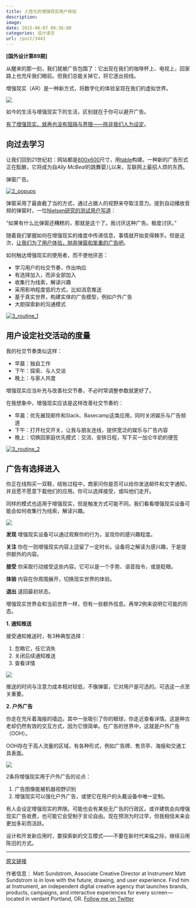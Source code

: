 ```yaml
---
title: 人性化的增强现实用户体验
description: 
image: 
date: 2015-06-07 00:36:00
categories: 设计译文
url: /post/3443
---
```


**[国外设计第89期]**

从醒来的那一刻，我们就被广告包围了：它出现在我们的咖啡杯上、电视上，回家路上也充斥我们眼前。但我们总能关掉它，将它逐出视线。

增强现实（AR）是一种新方式，将数字化的体验呈现在我们的虚拟世界。

[![](https://cdn.victor42.work/posts/2015-06/06-07/1.png)](http://blog.invisionapp.com/wp-content/uploads/2015/06/1_AR.png "Designing humane augmented reality user experiences")

如今的生活与增强现实下的生活，区别就在于你可以避开广告。

[有了增强现实，就再也没有阻隔与界限——除非我们人为设定](https://twitter.com/intent/tweet?text=%22With+AR%2C+there%27s+no+such+thing+as+breaks+or+boundaries%E2%80%94unless+we+set+them%22+http%3A%2F%2Fblog.invisionapp.com%2Fdesigning-humane-augmented-reality-user-experiences%2F+via+%40InVisionApp)。

## 向过去学习

让我们回到21世纪初：网站都是[800x600](http://www.thefwa.com/site/roth-time)尺寸，用[table](http://www.w3schools.com/Html/html_tables.asp)构建。一种新的广告形式正在酝酿，它将成为自*Ally McBeal*的跳舞婴儿以来，互联网上最招人烦的东西。

弹窗广告。

[![2_popups](http://blog.invisionapp.com/wp-content/uploads/2015/06/2_popups.png?ver=1)](http://blog.invisionapp.com/wp-content/uploads/2015/06/2_popups.png "Designing humane augmented reality user experiences")

弹窗采用了最直截了当的方式，通过占据人的视野来夺取注意力。提到自动播放音频的弹窗时，一位[Nielsen研究的测试用户写道](http://www.nngroup.com/articles/most-hated-advertising-techniques/)：

“如果有什么比弹窗还糟糕的，那就是这个了。我讨厌这种广告。极度讨厌。”

随着我们掌握如何在增强现实的维度中传递信息，事情就开始变得棘手。但是这次，[让我们为了用户体验，抛弃弹窗和笨重的广告吧](https://twitter.com/intent/tweet?text=%22let%27s+ditch+pop-ups+and+clumsy+advertising+in+favor+of+great+user+experience%22+http%3A%2F%2Fblog.invisionapp.com%2Fdesigning-humane-augmented-reality-user-experiences%2F+via+%40InVisionApp)。

如何触达增强现实的使用者，而不使他厌恶：

* 学习用户的社交节奏，作出响应
* 有选择加入，而非全部加入
* 收集行为线索，解读兴趣
* 采用影响程度低的方式，比如消息推送
* 基于真实世界，构建实体的广告模型，例如户外广告
* 大胆探索新的沟通模式

[![3_routine_1](http://blog.invisionapp.com/wp-content/uploads/2015/06/3_routine_1.png?ver=1)](http://blog.invisionapp.com/wp-content/uploads/2015/06/3_routine_1.png "Designing humane augmented reality user experiences")

## 用户设定社交活动的度量

我的社交节奏类似这样：

* 早晨：独自工作
* 下午：探索、与人交谈
* 晚上：与家人共度

增强现实应当补充与改善社交节奏，不必时常调整参数就更好了。

在我想象中，增强现实应该是这样改善社交节奏的：

* 早晨：优先展现邮件和Slack、Basecamp这类应用，同时关闭娱乐与广告频道
* 下午：打开社交开关，让我与朋友连线，提供宽泛的娱乐与广告内容
* 晚上：切换回家庭优先模式：交流、安排日程，写下买一加仑牛奶的便签

[![3_routine_2](http://blog.invisionapp.com/wp-content/uploads/2015/06/3_routine_2.png?ver=1)](http://blog.invisionapp.com/wp-content/uploads/2015/06/3_routine_2.png "Designing humane augmented reality user experiences")

## 广告有选择进入

你正在线购买一双鞋，结账过程中，商家问你是否可以给你发送邮件和文字通知，并且愿不愿意下载他们的应用。你可以选择接受，或叫他们走开。

同样的模式也适用于增强现实，但是触发方式可能不同。我们看看增强现实设备可能会如何收集行为线索，解读兴趣。

[![](https://cdn.victor42.work/posts/2015-06/06-07/2.png)](http://blog.invisionapp.com/wp-content/uploads/2015/06/4_stages.png "Designing humane augmented reality user experiences")

**发现**
增强现实设备可以通过观察你的行为，呈现你的感兴趣程度。

**关注**
你在一则增强现实内容上逗留了一定时长。设备将之解读为感兴趣，于是提供额外的内容。

**接受**
你采取行动接受这些内容。它可以是一个手势、语音指令，或是眨眼。

**体验**
内容在你周围展开，切换现实世界的体验。

**退出**
退回最初状态。

增强现实世界会和当前世界一样，但有一些额外信息。再举2例来说明它可能的形态。

**1. 通知推送**

接受通知推送时，有3种典型选择：

1. 忽略它，任它消失
2. 关闭后续通知推送
3. 查看详情

[![](https://cdn.victor42.work/posts/2015-06/06-07/3.png)](http://blog.invisionapp.com/wp-content/uploads/2015/06/5_push_example.png "Designing humane augmented reality user experiences")

推送的时间与注意力成本相对较低，不像弹窗，它对用户是可选的。可选这一点至关重要。

**2. 户外广告**

你走在充斥着海报的墙边。其中一张吸引了你的眼球，你走近查看详情。这是种古老却仍然有效的交互方式，因为它很简单。在广告的世界中，这就是户外广告（OOH）。

OOH存在于高人流量的区域，有各种形式，例如广告牌、售货亭、海报和交通工具表面。

[![](https://cdn.victor42.work/posts/2015-06/06-07/4.png)](http://blog.invisionapp.com/wp-content/uploads/2015/06/6_ooh_example.png "Designing humane augmented reality user experiences")

2条将增强现实用于户外广告的论点：

1. 广告图像能被机器视野识别
2. 增强现实可以强化户外广告，或使它在用户的头戴设备中唯一定制。

有人会设定增强现实的界限。可能也会有某些无广告的行政区。或许建筑会向增强现实广告收费，也可能它会受制于言论自由。现在预测为时过早，但我相信未来会更加多彩而活跃。

设计和开发新应用时，要探索新的交互模式——不要在新时代来临之际，继续沿用陈旧的方式。

---

[原文链接](http://blog.invisionapp.com/designing-humane-augmented-reality-user-experiences/)

作者信息：
Matt Sundstrom, ‎Associate Creative Director at Instrument
Matt Sundstrom is in love with the future, drawing, and user experience. Find him at Instrument, an independent digital creative agency that launches brands, products, campaigns, and interactive experiences for every screen — located in verdant Portland, OR.
[Follow me on Twitter](http://twitter.com/mattink)
